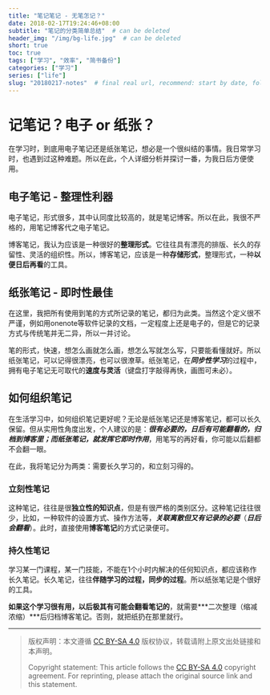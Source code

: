 ```yaml
---
title: "笔记笔记 - 无笔怎记？"
date: 2018-02-17T19:24:46+08:00
subtitle: "笔记的分类简单总结"  # can be deleted
header_img: "/img/bg-life.jpg"  # can be deleted
short: true
toc: true
tags: ["学习", "效率", "简书备份"]
categories: ["学习"]
series: ["life"]
slug: "20180217-notes"  # final real url, recommend: start by date, follow lower case words with hyphen splitter. E.g., `20230316-text-title`
---
```


# 记笔记？电子 or 纸张？

在学习时，到底用电子笔记还是纸张笔记，想必是一个很纠结的事情。我日常学习时，也遇到过这种难题。所以在此，个人详细分析并探讨一番，为我日后方便使用。

## 电子笔记 - 整理性利器

电子笔记，形式很多，其中认同度比较高的，就是笔记博客。所以在此，我很不严格的，用笔记博客代之电子笔记。

博客笔记，我认为应该是一种很好的**整理形式**。它往往具有漂亮的排版、长久的存留性、灵活的组织性。所以，博客笔记，应该是一种**存储形式**，整理形式，一种**以便日后再看**的工具。

## 纸张笔记 - 即时性最佳

在这里，我把所有使用到笔的方式所记录的笔记，都归为此类。当然这个定义很不严谨，例如用onenote等软件记录的文档，一定程度上还是电子的，但是它的记录方式与传统笔并无二异，所以一并讨论。

笔的形式，快速，想怎么画就怎么画，想怎么写就怎么写，只要能看懂就好。所以纸张笔记，可以记得很漂亮，也可以很潦草。纸张笔记，在***同步性学习***的过程中，拥有电子笔记无可取代的**速度与灵活**（键盘打字敲得再快，画图可未必）。

## 如何组织笔记

在生活学习中，如何组织笔记更好呢？无论是纸张笔记还是博客笔记，都可以长久保留。但从实用性角度出发，个人建议的是：***很有必要的，日后有可能翻看的，归档到博客里；而纸张笔记，就发挥它即时作用***，用笔写的再好看，你可能以后翻都不会翻一眼。

在此，我将笔记分为两类：需要长久学习的，和立刻习得的。

### 立刻性笔记

这种笔记，往往是很**独立性的知识点**，但是有很严格的类别区分。这种笔记往往很少，比如，一种软件的设置方式、操作方法等，***关联离散但又有记录的必要***（***日后会翻看***）。此时，直接使用**博客笔记**的方式记录便可。

### 持久性笔记

学习某一门课程，某一门技能，不能在1个小时内解决的任何知识点，都应该称作长久笔记。长久笔记，往往**伴随学习的过程，同步的过程**。所以纸张笔记是个很好的工具。

**如果这个学习很有用，以后极其有可能会翻看笔记的**，就需要***二次整理（缩减浓缩）***后归档博客笔记。否则，就把纸扔在那里就行。

---

> 版权声明：本文遵循 [CC BY-SA 4.0](https://creativecommons.org/licenses/by-sa/4.0/deed.zh) 版权协议，转载请附上原文出处链接和本声明。
>
> Copyright statement: This article follows the [CC BY-SA 4.0](https://creativecommons.org/licenses/by-sa/4.0/deed.en) copyright agreement. For reprinting, please attach the original source link and this statement.
